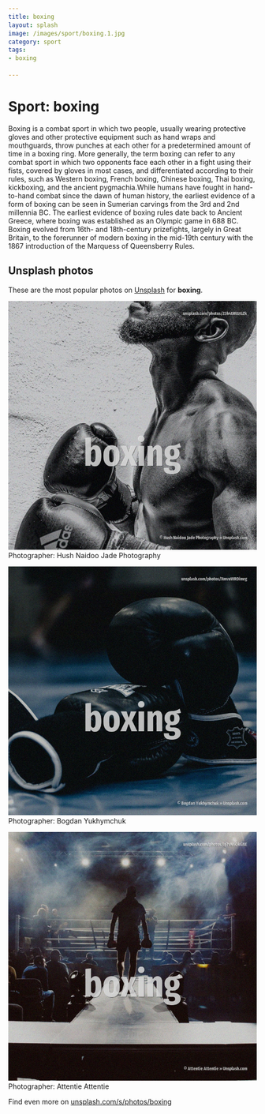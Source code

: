 ```yaml
---
title: boxing
layout: splash
image: /images/sport/boxing.1.jpg
category: sport
tags:
- boxing

---
```

# Sport: boxing

Boxing  is a combat sport in which two people, usually wearing protective gloves and other 
protective equipment such as hand wraps and mouthguards, throw punches at each other for a 
predetermined amount of time in a boxing ring.
More generally, the term boxing can refer to any combat sport in which two opponents face each 
other in a fight using their fists, covered by gloves in most cases, and differentiated according 
to their rules, such as Western boxing, French boxing, Chinese boxing, Thai boxing, kickboxing, and 
the ancient pygmachia.While humans have fought in hand-to-hand combat since the dawn of human 
history, the earliest evidence of a form of boxing can be seen in Sumerian carvings from the 3rd 
and 2nd millennia BC.
The earliest evidence of boxing rules date back to Ancient Greece, where boxing was established as 
an Olympic game in 688 BC.
Boxing evolved from 16th- and 18th-century prizefights, largely in Great Britain, to the forerunner 
of modern boxing in the mid-19th century with the 1867 introduction of the Marquess of Queensberry 
Rules.

 
## Unsplash photos
These are the most popular photos on [Unsplash](https://unsplash.com) for **boxing**.
 
![boxing](/images/sport/boxing.1.jpg)
Photographer:  Hush Naidoo Jade Photography
 
![boxing](/images/sport/boxing.2.jpg)
Photographer:  Bogdan Yukhymchuk
 
![boxing](/images/sport/boxing.3.jpg)
Photographer:  Attentie Attentie
 
Find even more on [unsplash.com/s/photos/boxing](https://unsplash.com/s/photos/boxing)
 
